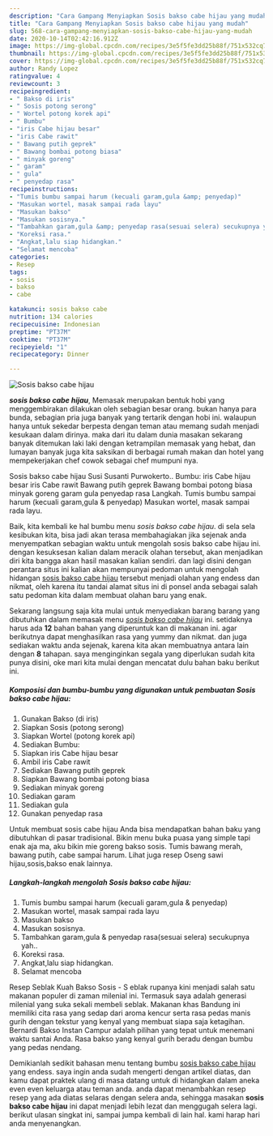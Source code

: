 ```yaml
---
description: "Cara Gampang Menyiapkan Sosis bakso cabe hijau yang mudah"
title: "Cara Gampang Menyiapkan Sosis bakso cabe hijau yang mudah"
slug: 568-cara-gampang-menyiapkan-sosis-bakso-cabe-hijau-yang-mudah
date: 2020-10-14T02:42:16.912Z
image: https://img-global.cpcdn.com/recipes/3e5f5fe3dd25b88f/751x532cq70/sosis-bakso-cabe-hijau-foto-resep-utama.jpg
thumbnail: https://img-global.cpcdn.com/recipes/3e5f5fe3dd25b88f/751x532cq70/sosis-bakso-cabe-hijau-foto-resep-utama.jpg
cover: https://img-global.cpcdn.com/recipes/3e5f5fe3dd25b88f/751x532cq70/sosis-bakso-cabe-hijau-foto-resep-utama.jpg
author: Randy Lopez
ratingvalue: 4
reviewcount: 3
recipeingredient:
- " Bakso di iris"
- " Sosis potong serong"
- " Wortel potong korek api"
- " Bumbu"
- "iris Cabe hijau besar"
- "iris Cabe rawit"
- " Bawang putih geprek"
- " Bawang bombai potong biasa"
- " minyak goreng"
- " garam"
- " gula"
- " penyedap rasa"
recipeinstructions:
- "Tumis bumbu sampai harum (kecuali garam,gula &amp; penyedap)"
- "Masukan wortel, masak sampai rada layu"
- "Masukan bakso"
- "Masukan sosisnya."
- "Tambahkan garam,gula &amp; penyedap rasa(sesuai selera) secukupnya yah.."
- "Koreksi rasa."
- "Angkat,lalu siap hidangkan."
- "Selamat mencoba"
categories:
- Resep
tags:
- sosis
- bakso
- cabe

katakunci: sosis bakso cabe 
nutrition: 134 calories
recipecuisine: Indonesian
preptime: "PT37M"
cooktime: "PT37M"
recipeyield: "1"
recipecategory: Dinner

---
```



![Sosis bakso cabe hijau](https://img-global.cpcdn.com/recipes/3e5f5fe3dd25b88f/751x532cq70/sosis-bakso-cabe-hijau-foto-resep-utama.jpg)

<b><i>sosis bakso cabe hijau</i></b>, Memasak merupakan bentuk hobi yang menggembirakan dilakukan oleh sebagian besar orang. bukan hanya para bunda, sebagian pria juga banyak yang tertarik dengan hobi ini. walaupun hanya untuk sekedar berpesta dengan teman atau memang sudah menjadi kesukaan dalam dirinya. maka dari itu dalam dunia masakan sekarang banyak ditemukan laki laki dengan ketrampilan memasak yang hebat, dan lumayan banyak juga kita saksikan di berbagai rumah makan dan hotel yang mempekerjakan chef cowok sebagai chef mumpuni nya.

Sosis bakso cabe hijau Susi Susanti Purwokerto.. Bumbu: iris Cabe hijau besar iris Cabe rawit Bawang putih geprek Bawang bombai potong biasa minyak goreng garam gula penyedap rasa Langkah. Tumis bumbu sampai harum (kecuali garam,gula &amp; penyedap) Masukan wortel, masak sampai rada layu.

Baik, kita kembali ke hal bumbu menu <i>sosis bakso cabe hijau</i>. di sela sela kesibukan kita, bisa jadi akan terasa membahagiakan jika sejenak anda menyempatkan sebagian waktu untuk mengolah sosis bakso cabe hijau ini. dengan kesuksesan kalian dalam meracik olahan tersebut, akan menjadikan diri kita bangga akan hasil masakan kalian sendiri. dan lagi disini dengan perantara situs ini kalian akan mempunyai pedoman untuk mengolah hidangan <u>sosis bakso cabe hijau</u> tersebut menjadi olahan yang endess dan nikmat, oleh karena itu tandai alamat situs ini di ponsel anda sebagai salah satu pedoman kita dalam membuat olahan baru yang enak.


Sekarang langsung saja kita mulai untuk menyediakan barang barang yang dibutuhkan dalam memasak menu <u><i>sosis bakso cabe hijau</i></u> ini. setidaknya harus ada <b>12</b> bahan bahan yang diperuntuk kan di makanan ini. agar berikutnya dapat menghasilkan rasa yang yummy dan nikmat. dan juga sediakan waktu anda sejenak, karena kita akan membuatnya antara lain dengan <b>8</b> tahapan. saya menginginkan segala yang diperlukan sudah kita punya disini, oke mari kita mulai dengan mencatat dulu bahan baku berikut ini.

<!--inarticleads1-->

##### Komposisi dan bumbu-bumbu yang digunakan untuk pembuatan Sosis bakso cabe hijau:

1. Gunakan  Bakso (di iris)
1. Siapkan  Sosis (potong serong)
1. Siapkan  Wortel (potong korek api)
1. Sediakan  Bumbu:
1. Siapkan iris Cabe hijau besar
1. Ambil iris Cabe rawit
1. Sediakan  Bawang putih geprek
1. Siapkan  Bawang bombai potong biasa
1. Sediakan  minyak goreng
1. Sediakan  garam
1. Sediakan  gula
1. Gunakan  penyedap rasa


Untuk membuat sosis cabe hijau Anda bisa mendapatkan bahan baku yang dibutuhkan di pasar tradisional. Bikin menu buka puasa yang simple tapi enak aja ma, aku bikin mie goreng bakso sosis. Tumis bawang merah, bawang putih, cabe sampai harum. Lihat juga resep Oseng sawi hijau,sosis,bakso enak lainnya. 

<!--inarticleads2-->

##### Langkah-langkah mengolah Sosis bakso cabe hijau:

1. Tumis bumbu sampai harum (kecuali garam,gula &amp; penyedap)
1. Masukan wortel, masak sampai rada layu
1. Masukan bakso
1. Masukan sosisnya.
1. Tambahkan garam,gula &amp; penyedap rasa(sesuai selera) secukupnya yah..
1. Koreksi rasa.
1. Angkat,lalu siap hidangkan.
1. Selamat mencoba


Resep Seblak Kuah Bakso Sosis - S eblak rupanya kini menjadi salah satu makanan populer di zaman milenial ini. Termasuk saya adalah generasi milenial yang suka sekali membeli seblak. Makanan khas Bandung ini memiliki cita rasa yang sedap dari aroma kencur serta rasa pedas manis gurih dengan tekstur yang kenyal yang membuat siapa saja ketagihan. Bernardi Bakso Instan Campur adalah pilihan yang tepat untuk menemani waktu santai Anda. Rasa bakso yang kenyal gurih beradu dengan bumbu yang pedas nendang. 

Demikianlah sedikit bahasan menu tentang bumbu <u>sosis bakso cabe hijau</u> yang endess. saya ingin anda sudah mengerti dengan artikel diatas, dan kamu dapat praktek ulang di masa datang untuk di hidangkan dalam aneka even even keluarga atau teman anda. anda dapat menambahkan resep resep yang ada diatas selaras dengan selera anda, sehingga masakan <b>sosis bakso cabe hijau</b> ini dapat menjadi lebih lezat dan menggugah selera lagi. berikut ulasan singkat ini, sampai jumpa kembali di lain hal. kami harap hari anda menyenangkan.
